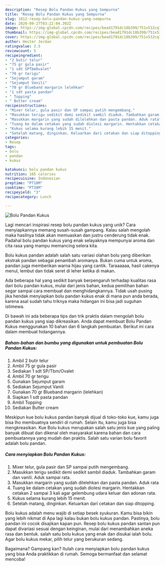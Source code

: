 ```yaml
---
description: "Resep Bolu Pandan Kukus yang Sempurna"
title: "Resep Bolu Pandan Kukus yang Sempurna"
slug: 1812-resep-bolu-pandan-kukus-yang-sempurna
date: 2020-09-27T03:22:04.392Z
image: https://img-global.cpcdn.com/recipes/bead1791dc18b399/751x532cq70/bolu-pandan-kukus-foto-resep-utama.jpg
thumbnail: https://img-global.cpcdn.com/recipes/bead1791dc18b399/751x532cq70/bolu-pandan-kukus-foto-resep-utama.jpg
cover: https://img-global.cpcdn.com/recipes/bead1791dc18b399/751x532cq70/bolu-pandan-kukus-foto-resep-utama.jpg
author: Hester Jordan
ratingvalue: 3.5
reviewcount: 5
recipeingredient:
- "2 butir telur"
- "75 gr gula pasir"
- "1 sdt SPTbmOvalet"
- "70 gr terigu"
- "Sejumput garam"
- "Sejumput Vanili"
- "70 gr Blueband margarin lelehkan"
- "1 sdt pasta pandan"
- " Topping"
- " Butter cream"
recipeinstructions:
- "Mixer telur, gula pasir dan SP sampai putih mengembang."
- "Masukkan terigu sedikit demi sedikit sambil diaduk. Tambahkan garam dan vanili. Aduk sampai rata."
- "Masukkan margarin yang sudah dilelehkan dan pasta pandan. Aduk rata"
- "Tuang ke dalam cetakan yang sudah diolesi margarin. Hentakkan cetakan 2 sampai 3 kali agar gelembung udara keluar dan adonan rata."
- "Kukus selama kurang lebih 15 menit."
- "Setelah matang, dinginkan. Keluarkan dari cetakan dan siap ditopping."
categories:
- Resep
tags:
- bolu
- pandan
- kukus

katakunci: bolu pandan kukus 
nutrition: 165 calories
recipecuisine: Indonesian
preptime: "PT18M"
cooktime: "PT38M"
recipeyield: "3"
recipecategory: Lunch

---
```



![Bolu Pandan Kukus](https://img-global.cpcdn.com/recipes/bead1791dc18b399/751x532cq70/bolu-pandan-kukus-foto-resep-utama.jpg)

Lagi mencari inspirasi resep bolu pandan kukus yang unik? Cara menyiapkannya memang susah-susah gampang. Kalau salah mengolah maka hasilnya tidak akan memuaskan dan justru cenderung tidak enak. Padahal bolu pandan kukus yang enak selayaknya mempunyai aroma dan cita rasa yang mampu memancing selera kita.

Bolu kukus pandan adalah salah satu variasi olahan bolu yang diberikan ekstrak pandan sebagai penambah aromanya. Bukan cuma untuk aroma, pandan juga memberikan warna hijau yang cantik. Taraaaaaa, hasil cakenya menul, lembut dan tidak seret di leher ketika di makan.

Ada beberapa hal yang sedikit banyak berpengaruh terhadap kualitas rasa dari bolu pandan kukus, mulai dari jenis bahan, kedua pemilihan bahan segar sampai cara membuat dan menghidangkannya. Tidak usah pusing jika hendak menyiapkan bolu pandan kukus enak di mana pun anda berada, karena asal sudah tahu triknya maka hidangan ini bisa jadi suguhan istimewa.


Di bawah ini ada beberapa tips dan trik praktis dalam mengolah bolu pandan kukus yang siap dikreasikan. Anda dapat membuat Bolu Pandan Kukus menggunakan 10 bahan dan 6 langkah pembuatan. Berikut ini cara dalam membuat hidangannya.

<!--inarticleads1-->

##### Bahan-bahan dan bumbu yang digunakan untuk pembuatan Bolu Pandan Kukus:

1. Ambil 2 butir telur
1. Ambil 75 gr gula pasir
1. Sediakan 1 sdt SP/Tbm/Ovalet
1. Ambil 70 gr terigu
1. Gunakan Sejumput garam
1. Sediakan Sejumput Vanili
1. Gunakan 70 gr Blueband margarin (lelehkan)
1. Siapkan 1 sdt pasta pandan
1. Ambil  Topping
1. Sediakan  Butter cream


Meskipun kue bolu kukus pandan banyak dijual di toko-toko kue, kamu juga bisa lho membuatnya sendiri di rumah. Selain itu, kamu juga bisa mengkreasikan. Kue Bolu kukus merupakan salah satu jenis kue yang paling banyak dibuat dan dikenal oleh masyarakat karena bahan dan cara pembuatannya yang mudah dan praktis. Salah satu varian bolu favorit adalah bolu pandan. 

<!--inarticleads2-->

##### Cara menyiapkan Bolu Pandan Kukus:

1. Mixer telur, gula pasir dan SP sampai putih mengembang.
1. Masukkan terigu sedikit demi sedikit sambil diaduk. Tambahkan garam dan vanili. Aduk sampai rata.
1. Masukkan margarin yang sudah dilelehkan dan pasta pandan. Aduk rata
1. Tuang ke dalam cetakan yang sudah diolesi margarin. Hentakkan cetakan 2 sampai 3 kali agar gelembung udara keluar dan adonan rata.
1. Kukus selama kurang lebih 15 menit.
1. Setelah matang, dinginkan. Keluarkan dari cetakan dan siap ditopping.


Bolu kukus adalah menu wajib di setiap besek syukuran. Kamu bisa bikin yang lebih nikmat di Apa lagi kalau bukan bolu kukus pandan. Pastinya, bolu pandan ini cocok disajikan kapan pun. Resep bolu kukus pandan santan pun dapat divariasi sesuai dengan keinginan, mulai dari menambahkan aneka rasa dan bentuk. salah satu bolu kukus yang enak dan disukai ialah bolu. Agar bolu kukus mekar, pilih telur yang berukuran sedang. 

Bagaimana? Gampang kan? Itulah cara menyiapkan bolu pandan kukus yang bisa Anda praktikkan di rumah. Semoga bermanfaat dan selamat mencoba!
